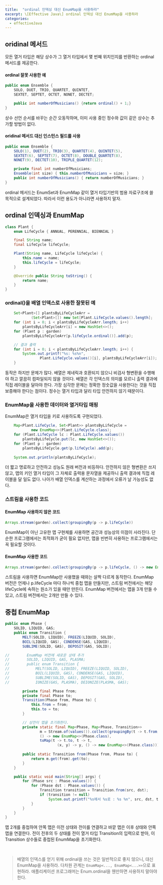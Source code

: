 ```yaml
---
title:  "ordinal 인덱싱 대신 EnumMap을 사용하라"
excerpt: \[Effective Java\] ordinal 인덱싱 대신 EnumMap을 사용하라
categories:
  - effectiveJava
---
```


## oridinal 메서드
모든 열거 타입은 해당 상수가 그 열거 타입에서 몇 번째 위치인지를 반환하는 ordinal 메서드를 제공한다.

#### ordinal 잘못 사용한 예
  
```java
public enum Ensemble {
    SOLO, DUET, TRIO, QUARTET, QUINTET,
    SEXTET, SEPTET, OCTET, NONET, DECTET;

    public int numberOfMusicians() {return ordinal() + 1;}
}
```  
상수 선언 순서를 바꾸는 순간 오동작하며, 이미 사용 중인 정수와 값이 같은 상수는 추가할 방법이 없다.

#### oridinal 메서드 대신 인스턴스 필드를 사용
  
```java
public enum Ensemble {
    SOLO(1), DUET(2), TRIO(3), QUARTET(4), QUINTET(5),
    SEXTET(6), SEPTET(7), OCTET(8), DOUBLE_QUARTET(8),
    NONET(9), DECTET(10), TRIPLE_QUARTET(12);

    private final int numberOfMusicians;
    Ensemble(int size) { this.numberOfMusicians = size; }
    public int numberOfMusicians() { return numberOfMusicians; }
}
```  

ordinal 메서드는 EnumSet과 EnumMap 같이 열거 타입기반의 범용 자료구조에 쓸 목적으로 설계되었다. 따라서 이런 용도가 아니라면 사용하지 말자.

## ordinal 인덱싱과 EnumMap
  
```java
class Plant {
    enum LifeCycle { ANNUAL, PERENNIAL, BIENNIAL }

    final String name;
    final LifeCycle lifeCycle;

    Plant(String name, LifeCycle lifeCycle) {
        this.name = name;
        this.lifeCycle = lifeCycle;
    }

    @Override public String toString() {
        return name;
    }
}
```  

### ordinal()을 배열 인덱스로 사용한 잘못된 예
  
```java
    Set<Plant>[] plantsByLifeCycleArr =
            (Set<Plant>[]) new Set[Plant.LifeCycle.values().length];
    for (int i = 0; i < plantsByLifeCycleArr.length; i++)
        plantsByLifeCycleArr[i] = new HashSet<>();
    for (Plant p : garden)
        plantsByLifeCycleArr[p.lifeCycle.ordinal()].add(p);

    // 결과 출력
    for (int i = 0; i < plantsByLifeCycleArr.length; i++) {
        System.out.printf("%s: %s%n",
                Plant.LifeCycle.values()[i], plantsByLifeCycleArr[i]);
    }
```  

동작은 하지만 문제가 많다. 배열은 제네릭과 호환되지 않으니 비검사 형변환을 수행해야 하고 깔끔히 컴파일되지 않을 것이다. 배열은 각 인덱스의 의미를 모르니 출력 결과에 직접 레이블을 달아야 한다. 가장 심각한 문제는 정확한 정숫값을 사용한다는 것을 직접 보증해야 한다는 점이다. 정수는 열거 타입과 달리 타입 안전하지 않기 때문이다.


### EnumMap을 사용한 데이터와 열거타입 매핑
EnumMap은 열거 타입을 키로 사용하도록 구현되었다.
  
```java
    Map<Plant.LifeCycle, Set<Plant>> plantsByLifeCycle =
            new EnumMap<>(Plant.LifeCycle.class);
    for (Plant.LifeCycle lc : Plant.LifeCycle.values())
        plantsByLifeCycle.put(lc, new HashSet<>());
    for (Plant p : garden)
        plantsByLifeCycle.get(p.lifeCycle).add(p);
    
    System.out.println(plantsByLifeCycle);
```  

더 짧고 명료하고 안전하고 성능도 원래 버전과 비등하다. 안전하지 않은 형변환은 쓰지 않고, 맵의 키인 열거 타입이 그 자체로 출력용 문자열을 제공하니 출력 결과에 직접 레이블을 달 일도 없다. 나아가 배열 인덱스를 계산하는 과정에서 오류가 날 가능성도 없다.

### 스트림을 사용한 코드

#### EnumMap 사용하지 않은 코드
  
```java
Arrays.stream(garden).collect(groupingBy(p -> p.lifeCycle))
```  

EnumMap이 아닌 고유한 맵 구현체를 사용하면 공간과 성능상의 이점이 사라진다. 단순한 프로그램에서는 최적화가 굳이 필요 없지만, 맵을 빈번히 사용하는 프로그램에서는 꼭 필요할 것이다.

#### EnumMap 사용한 코드
  
```java
Arrays.stream(garden).collect(groupingBy(p -> p.lifeCycle, () -> new EnumMap<>(LifeCycle.class), toSet()))
```  

스트림을 사용하면 EnumMap만 사용했을 때와는 살짝 다르게 동작한다. EnumMap 버전은 언제나 p.lifeCycle 마다 하나씩 중첩 맵을 만들지만, 스트림 버전에서는 해당 lifeCycle에 속하는 원소가 있을 때만 만든다. EnumMap 버전에서는 맵을 3개 만들 수 있고, 스트림 버전에서는 2개만 만들 수 있다.


## 중첩 EnumMap

  
```java
public enum Phase {
    SOLID, LIQUID, GAS;
    public enum Transition {
        MELT(SOLID, LIQUID), FREEZE(LIQUID, SOLID),
        BOIL(LIQUID, GAS), CONDENSE(GAS, LIQUID),
        SUBLIME(SOLID, GAS), DEPOSIT(GAS, SOLID);

//        EnumMap 버전에 새로운 상태 추가
//        SOLID, LIQUID, GAS, PLASMA;
//        public enum Transition {
//            MELT(SOLID, LIQUID), FREEZE(LIQUID, SOLID),
//            BOIL(LIQUID, GAS), CONDENSE(GAS, LIQUID),
//            SUBLIME(SOLID, GAS), DEPOSIT(GAS, SOLID),
//            IONIZE(GAS, PLASMA), DEIONIZE(PLASMA, GAS);

        private final Phase from;
        private final Phase to;
        Transition(Phase from, Phase to) {
            this.from = from;
            this.to = to;
        }

        // 상전이 맵을 초기화한다.
        private static final Map<Phase, Map<Phase, Transition>>
                m = Stream.of(values()).collect(groupingBy(t -> t.from,
                () -> new EnumMap<>(Phase.class),
                toMap(t -> t.to, t -> t,
                        (x, y) -> y, () -> new EnumMap<>(Phase.class))));
        
        public static Transition from(Phase from, Phase to) {
            return m.get(from).get(to);
        }
    }

    public static void main(String[] args) {
        for (Phase src : Phase.values()) {
            for (Phase dst : Phase.values()) {
                Transition transition = Transition.from(src, dst);
                if (transition != null)
                    System.out.printf("%s에서 %s로 : %s %n", src, dst, transition);
            }
        }
    }
}
```  

맵 2개를 중첩하여 안쪽 맵은 이전 상태와 전이를 연결하고 바깥 맵은 이후 상태와 안쪽 맵을 연결한다. 전이 전후의 두 상태를 전이 열거 타입 Transition의 입력으로 받아, 이 Transition 상수들로 중첩된 EnumMap을 초기화한다.

<br/>

> 배열의 인덱스를 얻기 위해 ordinal을 쓰는 것은 일반적으로 좋지 않으니, 대신 EnumMap을 사용하라. 다차원 관계는 ```EnumMap<..., EnumMap<...>>```으로 표현하라. 애플리케이션 프로그래머는 Enum.ordinal을 웬만하면 사용하지 말아야 한다.
